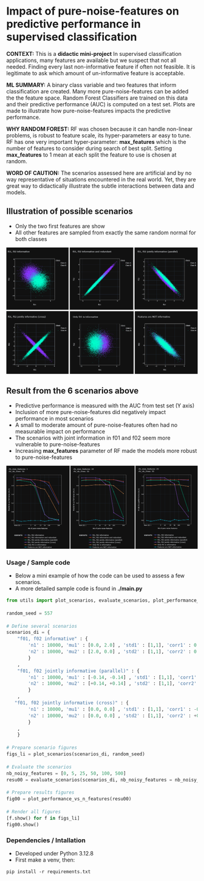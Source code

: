 # Impact of pure-noise-features on predictive performance in supervised classification

**CONTEXT:**
This is a **didactic mini-project**
In supervised classification applications, many features are available but we suspect that not all needed.
Finding every last non-informative feature if often not feasible.
It is legitimate to ask which amount of un-informative feature is acceptable.

**ML SUMMARY:**
A binary class variable and two features that inform classification are created.
Many more pure-noise-features can be added the the feature space.
Random Forest Classifiers are trained on this data and their predictive performance (AUC) is computed on a test set.
Plots are made to illustrate how pure-noise-features impacts the predictive performance.

**WHY RANDOM FOREST:**
RF was chosen because it can handle non-linear problems, is robust to feature scale, its hyper-parameters ar easy to tune.
RF has one very important hyper-parameter: **max_features** which is the number of features to consider during search of best split.
Setting **max_features** to 1 mean at each split the feature to use is chosen at random.

**WORD OF CAUTION:**
The scenarios assessed here are artificial and by no way representative of  situations encountered in the real world.
Yet, they are great way to didactically illustrate the subtle interactions between data and models.

## Illustration of possible scenarios
*  Only the two first features are show
*  All other features are sampled from exactly the same random normal for both classes

![](./pics/sce_all6.png)

## Result from the 6 scenarios above
*  Predictive performance is measured with the AUC from test set (Y axis)
*  Inclusion of more pure-noise-features did negatively impact performance in most scenarios
*  A small to moderate amount of pure-noise-features often had no measurable impact on performance
*  The scenarios with joint information in f01 and f02 seem more vulnerable to pure-noise-features
*  Increasing **max_features** parameter of RF made the models more robust to pure-noise-features

![](./pics/resu_010203.png)


### Usage / Sample code
*  Below a mini example of how the code can be used to assess a few scenarios.
*  A more detailed sample code is found in **./main.py**

```python 
from utils import plot_scenarios, evaluate_scenarios, plot_performance_vs_n_features

random_seed = 557

# Define several scenarios 
scenarios_di = { 
    "f01, f02 informative" : {
        'n1' : 10000, 'mu1' : [0.0, 2.0] , 'std1' : [1,1], 'corr1' : 0.00,
        'n2' : 10000, 'mu2' : [2.0, 0.0] , 'std2' : [1,1], 'corr2' : 0.00,
        }
    ,
    "f01, f02 jointly informative (parallel)" : {
        'n1' : 10000, 'mu1' : [-0.14, -0.14] , 'std1' : [1,1], 'corr1' : -0.98,
        'n2' : 10000, 'mu2' : [+0.14, +0.14] , 'std2' : [1,1], 'corr2' : -0.98,
        }
    ,
   "f01, f02 jointly informative (cross)" : {
        'n1' : 10000, 'mu1' : [0.0, 0.0] , 'std1' : [1,1], 'corr1' : -0.98,
        'n2' : 10000, 'mu2' : [0.0, 0.0] , 'std2' : [1,1], 'corr2' : +0.98,
        }
    ,
    }

# Prepare scenario figures  
figs_li = plot_scenarios(scenarios_di, random_seed)

# Evaluate the scenarios
nb_noisy_features = [0, 5, 25, 50, 100, 500]
resu00 = evaluate_scenarios(scenarios_di, nb_noisy_features = nb_noisy_features,  rfo_nb_trees = 20, rfo_max_features = 10, random_seed = random_seed)

# Prepare results figures 
fig00 = plot_performance_vs_n_features(resu00)

# Render all figures 
[f.show() for f in figs_li]
fig00.show()


```


### Dependencies / Intallation
* Developed under Python 3.12.8
* First make a venv, then:
```
pip install -r requirements.txt
```


